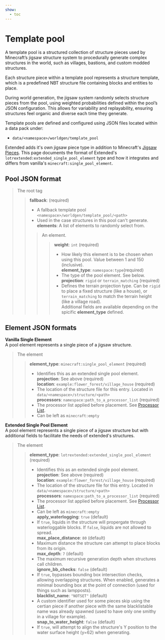 ```yaml
---
show:
  - toc
---
```


# **Template pool**

A template pool is a structured collection of structure pieces used by Minecraft’s jigsaw structure system to procedurally generate complex structures in the world, such as villages, bastions, and custom modded structures.

Each structure piece within a template pool represents a structure template, which is a predefined NBT structure file containing blocks and entities to place.

During world generation, the jigsaw system randomly selects structure pieces from the pool, using weighted probabilities defined within the pool’s JSON configuration. This allows for variability and replayability, ensuring structures feel organic and diverse each time they generate.

Template pools are defined and configured using JSON files located within a data pack under:  
- `data/<namespace>/worldgen/template_pool`

Extended adds it's own jigsaw piece type in addition to Minecraft's [Jigsaw Pieces](https://minecraft.wiki/w/Template_pool#Pool_elements). This page documents the format of Extended's `lotrextended:extended_single_pool_element` type and how it integrates and differs from vanilla's `minecraft:single_pool_element`.

Pool JSON format
---

> The root tag
> > **fallback**: (required)  
> > - A fallback template pool `<namespace>/worldgen/template_pool/<path>`  
> > - Used in the case structures in this pool can't generate.  
> > **elements**: A list of elements to randomly select from.  
> > > An element.
> > > > **weight**: `int` (required)  
> > > > - How likely this element is to be chosen when using this pool. Value between 1 and 150 (inclusive).  
> > > > **element_type**: `namespace:type`(required)  
> > > > - The type of the pool element. See below.  
> > > > **projection**: `rigid` or `terrain_matching` (required)  
> > > > - Defines the terrain projection type. Can be `rigid` to place a fixed structure (like a house), or `terrain_matching` to match the terrain height (like a village road).  
> > > > Additional fields are available depending on the spicific **element_type** defined.  


Element JSON formats
---

**Vanilla Single Element**  
A pool element represents a single piece of a jigsaw structure.
> The element
> > **element_type**: `minecraft:single_pool_element` (required)  
> > - Identifies this as an extended single pool element.  
> > **projection**: See above (required)  
> > **location**: `example:flower_forest/village_house` (required)  
> > - The location of the structure file for this entry. Located in `data/<namespace>/structure/<path>`  
> > **processors**: `namespace:path_to_a_processor_list` (required)  
> > - The processor list applied before placement. See [Processor List](https://minecraft.wiki/w/Processor_list).  
> > - Can be left as `minecraft:empty`


**Extended Single Pool Element**  
A pool element represents a single piece of a jigsaw structure but with additional fields to facilitate the needs of extended's structures.
> The element
> > **element_type**: `lotrextended:extended_single_pool_element` (required)  
> > - Identifies this as an extended single pool element.  
> > **projection**: See above (required)  
> > **location**: `example:flower_forest/village_house` (required)  
> > - The location of the structure file for this entry. Located in `data/<namespace>/structure/<path>`  
> > **processors**: `namespace:path_to_a_processor_list` (required)  
> > - The processor list applied before placement. See [Processor List](https://minecraft.wiki/w/Processor_list).  
> > - Can be left as `minecraft:empty`  
> > **apply_waterlogging**: `true` (default)  
> > - If `true`, liquids in the structure will propergate through waterloggable blocks. If `false`, liquids are not allowed to spread.  
> > **max_place_distance**: `80` (default)  
> > - Maximum distance the structure can attempt to place blocks from its origin.  
> > **max_depth**: `7` (default)  
> > - The maximum recursive generation depth when structures call children.  
> > **ignore_bb_checks**: `false` (default)  
> > - If `true`, bypasses bounding box intersection checks, allowing overlapping structures. When enabled, generates a minimal bounding box at the point of connection (used for things such as lampposts).  
> > **blacklist_name**: `"NOTSET"` (default)  
> > - A custom identifier used for some pieces skip using the certian piece if another piece with the same blacklistable name was already spawned (used to have only one smithy in a village for example).  
> > **snap_to_water_height**: `false` (default)  
> > - If `true`, will attempt to align the structure's Y position to the water surface height (y=62) when generating.  
